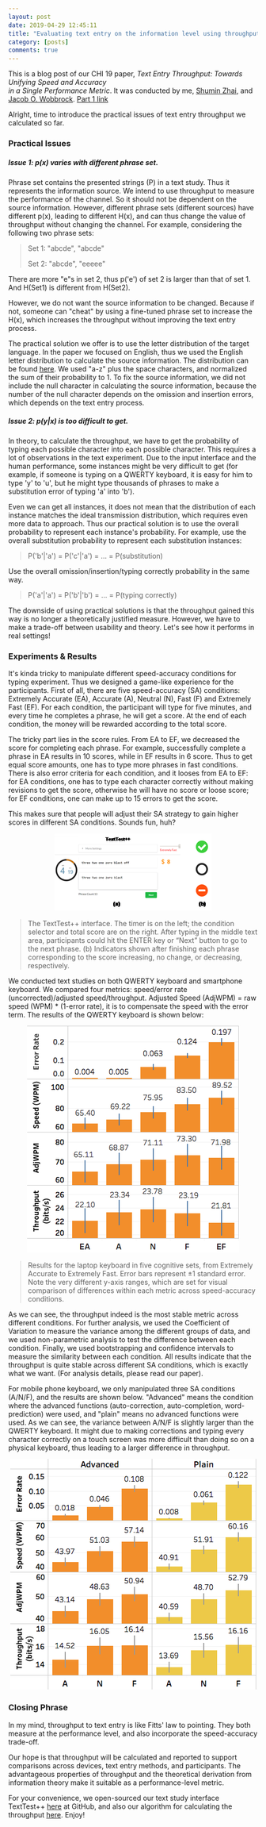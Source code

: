 ```yaml
---
layout: post
date: 2019-04-29 12:45:11
title: "Evaluating text entry on the information level using throughput: Part 2"
category: [posts]
comments: true
---
```


This is a blog post of our CHI 19 paper, *Text Entry Throughput: Towards Unifying Speed and Accuracy  
in a Single Performance Metric*. It was conducted by me, [Shumin Zhai](https://www.shuminzhai.com/), and [Jacob O. Wobbrock](https://faculty.washington.edu/wobbrock/). [Part 1 link]()

Alright, time to introduce the practical issues of text entry throughput we calculated so far.

### Practical Issues

##### Issue 1: p(x) varies with different phrase set. 

Phrase set contains the presented strings (P) in a text study. Thus it represents the information source. We intend to use throughput to measure the performance of the channel. So it should not be dependent on the source information. However, different phrase sets (different sources) have different p(x), leading to different H(x), and can thus change the value of throughput without changing the channel. For example, considering the following two phrase sets:

> Set 1: "abcde", "abcde"
>
> Set 2: "abcde", "eeeee"

There are more "e"s in set 2, thus p('e') of set 2 is larger than that of set 1. And H(Set1) is different from H(Set2). 

However, we do not want the source information to be changed. Because if not, someone can "cheat" by using a fine-tuned phrase set to increase the H(x), which increases the throughput without improving the text entry process. 

The practical solution we offer is to use the letter distribution of the target language. In the paper we focused on English, thus we used the English letter distribution to calculate the source information. The distribution can be found [here](http://www.macfreek.nl/memory/Letter_Distribution). We used "a-z" plus the space characters, and normalized the sum of their probability to 1. To fix the source information, we did not include the null character in calculating the source information, because the number of the null character depends on the omission and insertion errors, which depends on the text entry process. 


##### Issue 2: p(y\|x) is too difficult to get.

In theory, to calculate the throughput, we have to get the probability of typing each possible character into each possible character. This requires a lot of observations in the text experiment. Due to the input interface and the human performance, some instances might be very difficult to get (for example, if someone is typing on a QWERTY keyboard, it is easy for him to type 'y' to 'u', but he might type thousands of phrases to make a substitution error of typing 'a' into 'b'). 

Even we can get all instances, it does not mean that the distribution of each instance matches the ideal transmission distribution, which requires even more data to approach. Thus our practical solution is to use the overall probability to represent each instance's probability. For example, use the overall substitution probability to represent each substitution instances:

> P('b'|'a') = P('c'|'a') = ... = P(substitution)

Use the overall omission/insertion/typing correctly probability in the same way.

> P('a'|'a') = P('b'|'b') = ... = P(typing correctly)


The downside of using practical solutions is that the throughput gained this way is no longer a theoretically justified measure. However, we have to make a trade-off between usability and theory. Let's see how it performs in real settings!

### Experiments & Results
It's kinda tricky to manipulate different speed-accuracy conditions for typing experiment. Thus we designed a game-like experience for the participants. First of all, there are five speed-accuracy (SA) conditions: Extremely Accurate (EA), Accurate (A), Neutral (N), Fast (F) and Extremely Fast (EF). For each condition, the participant will type for five minutes, and every time he completes a phrase, he will get a score. At the end of each condition, the money will be rewarded according to the total score. 

The tricky part lies in the score rules. From EA to EF, we decreased the score for completing each phrase. For example, successfully complete a phrase in EA results in 10 scores, while in EF results in 6 score. Thus to get equal score amounts, one has to type more phrases in fast conditions. There is also error criteria for each condition, and it looses from EA to EF: for EA conditions, one has to type each character correctly without making revisions to get the score, otherwise he will have no score or loose score; for EF conditions, one can make up to 15 errors to get the score.

This makes sure that people will adjust their SA strategy to gain higher scores in different SA conditions. Sounds fun, huh?

<p align="center">
  <img src="/assets/img/throughput_texttest.png">
</p>

> The TextTest++ interface. The timer is on the left; the condition selector and total score are on the right. After typing in the middle text area, participants could hit the ENTER key or “Next” button to go to the next phrase. (b) Indicators shown after finishing each phrase corresponding to the score increasing, no change, or decreasing, respectively.

We conducted text studies on both QWERTY keyboard and smartphone keyboard. We compared four metrics: speed/error rate (uncorrected)/adjusted speed/throughput. Adjusted Speed (AdjWPM) = raw speed (WPM) * (1-error rate), it is to compensate the speed with the error term. The results of the QWERTY keyboard is shown below:

<p align="center">
  <img src="/assets/img/throughput_qwertyresult.png">
</p>

> Results for the laptop keyboard in five cognitive sets, from Extremely Accurate to Extremely Fast. Error bars represent ±1 standard error. Note the very different y-axis ranges, which are set for visual comparison of differences within each metric across speed-accuracy conditions.

As we can see, the throughput indeed is the most stable metric across different conditions. For further analysis, we used the Coefficient of Variation to measure the variance among the different groups of data, and we used non-parametric analysis to test the difference between each condition. Finally, we used bootstrapping and confidence intervals to measure the similarity between each condition. All results indicate that the throughput is quite stable across different SA conditions, which is exactly what we want. (For analysis details, please read our paper).

For mobile phone keyboard, we only manipulated three SA conditions (A/N/F), and the results are shown below. "Advanced" means the condition where the advanced functions (auto-correction, auto-completion, word-prediction) were used, and "plain" means no advanced functions were used. As we can see, the variance between A/N/F is slightly larger than the QWERTY keyboard. It might due to making corrections and typing every character correctly on a touch screen was more difficult than doing so on a physical keyboard, thus leading to a larger difference in throughput.
<p align="center">
  <img src="/assets/img/throughput_mobileresult.png">
</p>

### Closing Phrase

In my mind, throughput to text entry is like Fitts' law to pointing. They both measure at the performance level, and also incorporate the speed-accuracy trade-off. 

Our hope is that throughput will be calculated and reported to support comparisons across devices, text entry methods, and participants. The advantageous properties of throughput and the theoretical derivation from information theory make it suitable as a performance-level metric. 

For your convenience, we open-sourced our text study interface TextTest++ [here](https://github.com/DrustZ) at GitHub, and also our algorithm for calculating the throughput [here](https://github.com/DrustZ/Throughput). Enjoy!
